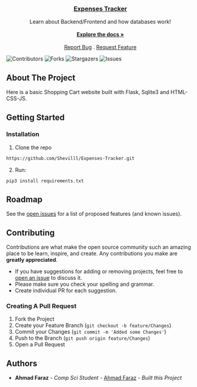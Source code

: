 <br/>
<p align="center">
  <a href="https://github.com/Shevilll/Expenses-Tracker">
  <h3 align="center">Expenses Tracker</h3>
  </a>

  <p align="center">
    Learn about Backend/Frontend and how databases work!
    <br/>
    <br/>
    <a href="https://github.com/Shevilll/ShoppingCart"><strong>Explore the docs »</strong></a>
    <br/>
    <br/>
    <a href="https://github.com/Shevilll/Expenses-Tracker/issues">Report Bug</a>
    .
    <a href="https://github.com/Shevilll/Expenses-Tracker/issues">Request Feature</a>
  </p>
</p>

![Contributors](https://img.shields.io/github/contributors/Shevilll/Expenses-Tracker?color=dark-green) ![Forks](https://img.shields.io/github/forks/Shevilll/Expenses-Tracker?style=social) ![Stargazers](https://img.shields.io/github/stars/Shevilll/Expenses-Tracker?style=social) ![Issues](https://img.shields.io/github/issues/Shevilll/Expenses-Tracker)

## About The Project

Here is a basic Shopping Cart website built with Flask, Sqlite3 and HTML-CSS-JS.

## Getting Started

### Installation

1. Clone the repo

```sh
https://github.com/Shevilll/Expenses-Tracker.git
```

2. Run:

```sh
pip3 install requirements.txt
```

## Roadmap

See the [open issues](https://github.com/Shevilll/Expenses-Tracker/issues) for a list of proposed features (and known issues).

## Contributing

Contributions are what make the open source community such an amazing place to be learn, inspire, and create. Any contributions you make are **greatly appreciated**.

-   If you have suggestions for adding or removing projects, feel free to [open an issue](https://github.com/Shevilll/Expenses-Tracker/issues/new) to discuss it.
-   Please make sure you check your spelling and grammar.
-   Create individual PR for each suggestion.

### Creating A Pull Request

1. Fork the Project
2. Create your Feature Branch (`git checkout -b feature/Changes`)
3. Commit your Changes (`git commit -m 'Added some Changes'`)
4. Push to the Branch (`git push origin feature/Changes`)
5. Open a Pull Request

## Authors

-   **Ahmad Faraz** - _Comp Sci Student_ - [Ahmad Faraz](https://github.com/Shevilll/) - _Built this Project_

